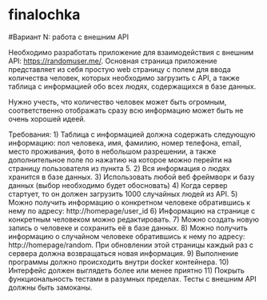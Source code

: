 # finalochka
#Вариант N: работа с внешним API

Необходимо разработать приложение для взаимодействия с внешним API: https://randomuser.me/.
Основная страница приложение представляет из себя простую web страницу с полем для ввода количества человек, которых необходимо загрузить с API, а также таблица с информацией обо всех людях, содержащихся в базе данных.

Нужно учесть, что количество человек может быть огромным, соответственно отображать сразу всю информацию может быть не очень хорошей идеей.

Требования:
    1) Таблица с информацией должна содержать следующую информацию: пол человека, имя, фамилию, номер телефона, email, место проживания, фото в небольшом разрешении, а также дополнительное поле по нажатию на которое можно перейти на страницу пользователя из пункта 5.
    2) Вся информация о людях хранится в базе данных. 
    3) Использовать любой веб фреймворк и базу данных (выбор необходимо будет обосновать)
    4) Когда сервер стартует, то он должен загрузить 1000 случайных людей из API.
    5) Можно получить информацию о конкретном человеке обратившись к нему по адресу: http://homepage/user_id
    6) Информацию на странице с конкретным человеком можно редактировать.
    7) Можно создать новую запись о человеке и сохранить её в базе данных.
    8) Можно получить информацию о случайном человеке обратившись к нему по адресу: http://homepage/random. При обновлении этой страницы каждый раз с сервера должна возвращаться новая информация. 
    9) Выполнение программы должно происходить внутри docker контейнера.
    10) Интерфейс должен выглядеть более или менее приятно
    11) Покрыть функциональность тестами в разумных пределах. Тесты с внешним API должны быть замоканы.

